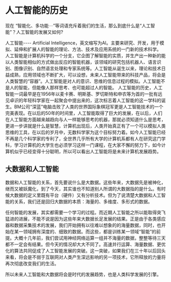 # 人工智能的历史  

现在 “智能化、多功能┈”等词语充斥着我们的生活，那么到底什么是“人工智能”？人工智能的发展又如何?  

人工智能---- Artificial Intelligence，英文缩写为AI。主要来研究、开发，用于模拟、延伸和扩展人的智能的理论、方法、技术及应用系统的一门新的技术科学。 人工智能是计算机科学的一个分支，它企图了解智能的实质，并生产出一种新的能以人类智能相似的方式做出反应的智能机器，该领域的研究包括机器人、语言识别、图像识别、自然语言处理和专家系统等。人工智能从诞生以来，理论和技术日益成熟，应用领域也不断扩大，可以设想，未来人工智能带来的科技产品，将会是人类智慧的“容器”。人工智能是对人的意识、思维的信息过程的模拟。人工智能不是人的智能，但能像人那样思考、也可能超过人的智能。
人工智能的历史，人工智能一词最早是在1956年以麦卡赛、明斯基、罗切斯特和申农等为首的一批有远见卓识的年轻科学家在一起聚会中提出来的，这次标志着人工智能的这一学科的诞生。BM公司“深蓝”电脑击败了人类的世界国际象棋冠军更是人工智能技术的一个完美表现。在以后的50年的时间里，人工智能取得了巨大的发展，在以后，人们在人工智能方面越来越趋向与人一样能够思考的机器，那就必须知道什么是思考，更进一步讲就是什么是智慧，计算机出现后，人类开始真正有了一个可以模拟人类思维的工具，在以后的岁月中，无数科学家为这个目标努力着。如今人工智能已经不再是几个科学家的专利了，全世界几乎所有大学的计算机系都有人在研究这门学科，学习计算机的大学生也必须学习这样一门课程，在大家不懈的努力下，如今计算机似乎已经变得十分聪明，所以可以看出人工智能将是未来计算机发展趋势。  

## 大数据和人工智能  

数据和人工智能的关系，首先要说什么是大数据。这些年来，大数据先是被神化，继而又被妖魔化，到了今天，其实谁也不知道别人所谓的大数据指的是什么。有时候大数据的定义里既有平台（硬件）又有分析技术。但为了说清楚大数据和人工智能的关系，我们还是回归大数据的本质：海量的、多维度、多形式的数据。  

任何智能的发展，其实都需要一个学习的过程。而近期人工智能之所以能取得突飞猛进的进展，不能不说是因为这些年来大数据长足发展的结果。正是由于各类感应器和数据采集技术的发展，我们开始拥有以往难以想象的的海量数据，同时，也开始在某一领域拥有深度的、细致的数据。而这些，都是训练某一领域“智能”的前提。大概十几年前，我们尝试用神经网络运算一组并不海量的数据，整整等待三天都不一定会有结果。但今天的情况却大大不同了。高速并行运算、海量数据、更优化的算法共同促成了人工智能发展的突破。这一突破，如果我们在三十年以后回头来看，将会是不弱于互联网对人类产生深远影响的另一项技术，它所释放的力量将再次彻底改变我们的生活。  

所以未来人工智能和大数据将会是时代的发展趋势，也是人类科学发展的引擎。



     

